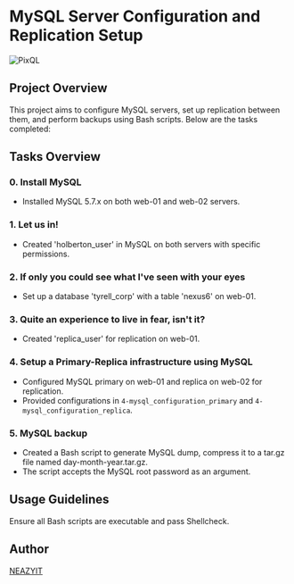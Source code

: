 # MySQL Server Configuration and Replication Setup

![PixQL](https://github.com/NEAZYIT/alx-system_engineering-devops/assets/121446147/e48ff8ab-809c-4226-87a1-1481a6e88d65)

## Project Overview
This project aims to configure MySQL servers, set up replication between them, and perform backups using Bash scripts. Below are the tasks completed:

## Tasks Overview

### 0. Install MySQL
- Installed MySQL 5.7.x on both web-01 and web-02 servers.

### 1. Let us in!
- Created 'holberton_user' in MySQL on both servers with specific permissions.

### 2. If only you could see what I've seen with your eyes
- Set up a database 'tyrell_corp' with a table 'nexus6' on web-01.

### 3. Quite an experience to live in fear, isn't it?
- Created 'replica_user' for replication on web-01.

### 4. Setup a Primary-Replica infrastructure using MySQL
- Configured MySQL primary on web-01 and replica on web-02 for replication.
- Provided configurations in `4-mysql_configuration_primary` and `4-mysql_configuration_replica`.

### 5. MySQL backup
- Created a Bash script to generate MySQL dump, compress it to a tar.gz file named day-month-year.tar.gz.
- The script accepts the MySQL root password as an argument.

## Usage Guidelines
Ensure all Bash scripts are executable and pass Shellcheck.

## Author
[NEAZYIT](https://github.com/NEAZYIT)
